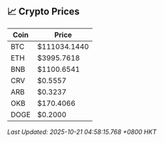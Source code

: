 ## 📈 Crypto Prices

| Coin | Price |
| ---- | ----- |
| BTC | $111034.1440 |
| ETH | $3995.7618 |
| BNB | $1100.6541 |
| CRV | $0.5557 |
| ARB | $0.3237 |
| OKB | $170.4066 |
| DOGE | $0.2000 |

_Last Updated: 2025-10-21 04:58:15.768 +0800 HKT_